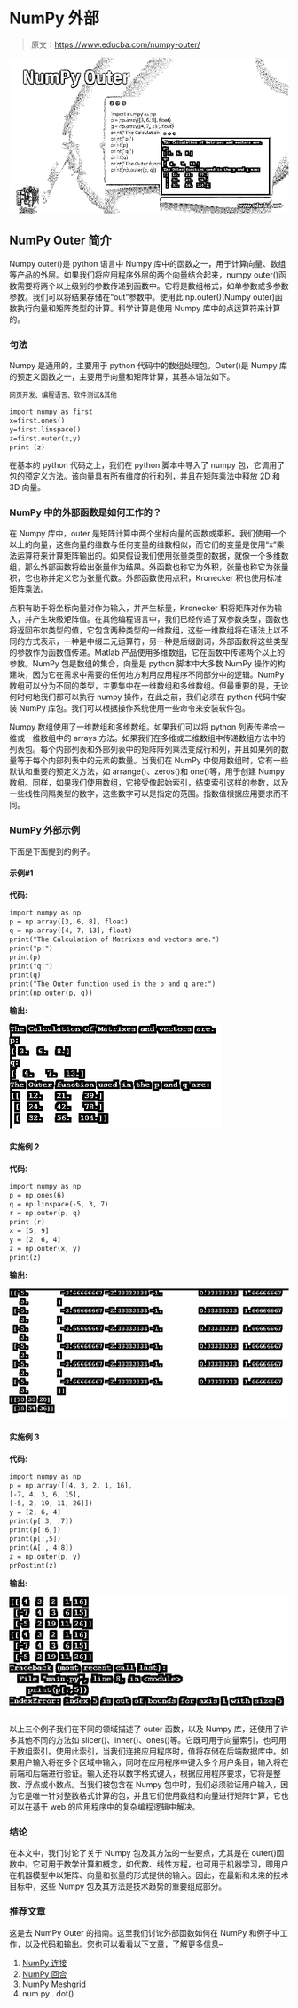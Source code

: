 # NumPy 外部

> 原文：<https://www.educba.com/numpy-outer/>

![NumPy Outer](img/79e27c8f2ec66dbc63ff7366295b3f32.png)



## NumPy Outer 简介

Numpy outer()是 python 语言中 Numpy 库中的函数之一，用于计算向量、数组等产品的外层。如果我们将应用程序外层的两个向量结合起来，numpy outer()函数需要将两个以上级别的参数传递到函数中。它将是数组格式，如单参数或多参数参数。我们可以将结果存储在“out”参数中。使用此 np.outer()(Numpy outer)函数执行向量和矩阵类型的计算。科学计算是使用 Numpy 库中的点运算符来计算的。

### 句法

Numpy 是通用的，主要用于 python 代码中的数组处理包。Outer()是 Numpy 库的预定义函数之一，主要用于向量和矩阵计算，其基本语法如下。

<small>网页开发、编程语言、软件测试&其他</small>

```
import numpy as first
x=first.ones()
y=first.linspace()
z=first.outer(x,y)
print (z)
```

在基本的 python 代码之上，我们在 python 脚本中导入了 numpy 包，它调用了包的预定义方法。该向量具有所有维度的行和列，并且在矩阵乘法中释放 2D 和 3D 向量。

### NumPy 中的外部函数是如何工作的？

在 Numpy 库中，outer 是矩阵计算中两个坐标向量的函数或乘积。我们使用一个以上的向量，这些向量的维数与任何变量的维数相似，而它们的变量是使用“x”乘法运算符来计算矩阵输出的。如果假设我们使用张量类型的数据，就像一个多维数组，那么外部函数将给出张量作为结果。外函数也称它为外积，张量也称它为张量积，它也称并定义它为张量代数。外部函数使用点积，Kronecker 积也使用标准矩阵乘法。

点积有助于将坐标向量对作为输入，并产生标量，Kronecker 积将矩阵对作为输入，并产生块级矩阵值。在其他编程语言中，我们已经传递了双参数类型，函数也将返回布尔类型的值，它包含两种类型的一维数组，这些一维数组将在语法上以不同的方式表示，一种是中缀二元运算符，另一种是后缀副词，外部函数将这些类型的参数作为函数值传递。Matlab 产品使用多维数组，它在函数中传递两个以上的参数。NumPy 包是数组的集合，向量是 python 脚本中大多数 NumPy 操作的构建块，因为它在需求中需要的任何地方利用应用程序不同部分中的逻辑。NumPy 数组可以分为不同的类型，主要集中在一维数组和多维数组。但最重要的是，无论何时何地我们都可以执行 numpy 操作，在此之前，我们必须在 python 代码中安装 NumPy 库包。我们可以根据操作系统使用一些命令来安装软件包。

Numpy 数组使用了一维数组和多维数组。如果我们可以将 python 列表传递给一维或一维数组中的 arrays 方法。如果我们在多维或二维数组中传递数组方法中的列表包。每个内部列表和外部列表中的矩阵阵列乘法变成行和列，并且如果列的数量等于每个内部列表中的元素的数量。当我们在 NumPy 中使用数组时，它有一些默认和重要的预定义方法，如 arrange()、zeros()和 one()等，用于创建 Numpy 数组。同样，如果我们使用数组，它接受像起始索引，结束索引这样的参数，以及一些线性间隔类型的数字，这些数字可以是指定的范围。指数值根据应用要求而不同。

### NumPy 外部示例

下面是下面提到的例子。

#### 示例#1

**代码:**

```
import numpy as np
p = np.array([3, 6, 8], float)
q = np.array([4, 7, 13], float)
print("The Calculation of Matrixes and vectors are.")
print("p:")
print(p)
print("q:")
print(q)
print("The Outer function used in the p and q are:")
print(np.outer(p, q))
```

**输出:**

![NumPy outer output 1](img/4200d9adacc7dfa163039f2c3dc32841.png)



#### 实施例 2

**代码:**

```
import numpy as np
p = np.ones(6)
q = np.linspace(-5, 3, 7)
r = np.outer(p, q)
print (r)
x = [5, 9]
y = [2, 6, 4]
z = np.outer(x, y)
print(z)
```

**输出:**

![NumPy outer output 2](img/fc6f3c76b8e72731cb0e7b7235524362.png)



#### 实施例 3

**代码:**

```
import numpy as np
p = np.array([[4, 3, 2, 1, 16],
[-7, 4, 3, 6, 15],
[-5, 2, 19, 11, 26]])
y = [2, 6, 4]
print(p[:3, :7])
print(p[:6,])
print(p[:,5])
print(A[:, 4:8])
z = np.outer(p, y)
prPostint(z)
```

**输出:**

![output 3](img/7a535b4e0d758bbe4fe35fb6489009f6.png)



以上三个例子我们在不同的领域描述了 outer 函数，以及 Numpy 库，还使用了许多其他不同的方法如 slicer()、inner()、ones()等。它既可用于向量索引，也可用于数组索引。使用此索引，当我们连接应用程序时，值将存储在后端数据库中。如果用户输入将在多个区域中输入，同时在应用程序中键入多个用户条目，输入将在前端和后端进行验证。输入还将以数字格式键入，根据应用程序要求，它将是整数、浮点或小数点。当我们被包含在 Numpy 包中时，我们必须验证用户输入，因为它是唯一针对整数格式计算的包，并且它们使用数组和向量进行矩阵计算，它也可以在基于 web 的应用程序中的复杂编程逻辑中解决。

### 结论

在本文中，我们讨论了关于 Numpy 包及其方法的一些要点，尤其是在 outer()函数中。它可用于数学计算和概念，如代数、线性方程，也可用于机器学习，即用户在机器模型中以矩阵、向量和张量的形式提供的输入。因此，在最新和未来的技术目标中，这些 Numpy 包及其方法是技术趋势的重要组成部分。

### 推荐文章

这是去 NumPy Outer 的指南。这里我们讨论外部函数如何在 NumPy 和例子中工作，以及代码和输出。您也可以看看以下文章，了解更多信息–

1.  [NumPy 连接](https://www.educba.com/numpy-concatenate/)
2.  [NumPy 回合](https://www.educba.com/numpy-round/)
3.  NumPy Meshgrid
4.  num py . dot()





